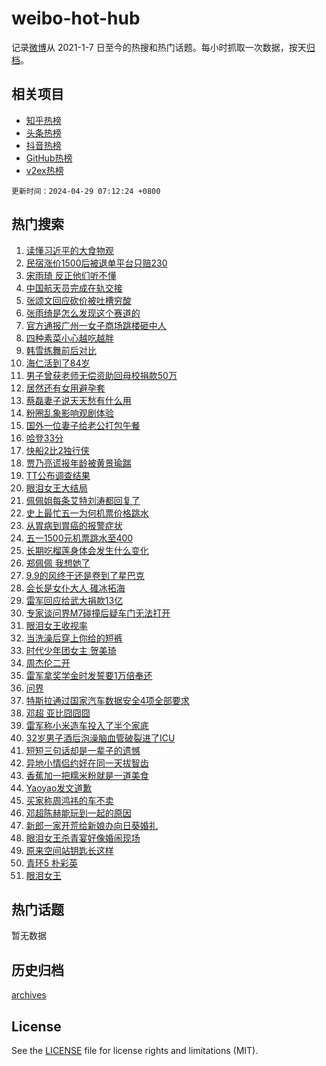# weibo-hot-hub

记录[微博](https://www.weibo.com)从 2021-1-7 日至今的热搜和热门话题。每小时抓取一次数据，按天[归档](archives)。

## 相关项目

- [知乎热榜](https://github.com/lonnyzhang423/zhihu-hot-hub)
- [头条热榜](https://github.com/lonnyzhang423/toutiao-hot-hub)
- [抖音热榜](https://github.com/lonnyzhang423/douyin-hot-hub)
- [GitHub热榜](https://github.com/lonnyzhang423/github-hot-hub)
- [v2ex热榜](https://github.com/lonnyzhang423/v2ex-hot-hub)


`更新时间：2024-04-29 07:12:24 +0800`

## 热门搜索

1. [读懂习近平的大食物观](https://m.weibo.cn/search?containerid=100103type%3D1%26t%3D10%26q%3D%23%E8%AF%BB%E6%87%82%E4%B9%A0%E8%BF%91%E5%B9%B3%E7%9A%84%E5%A4%A7%E9%A3%9F%E7%89%A9%E8%A7%82%23&stream_entry_id=51&isnewpage=1&extparam=seat%3D1%26stream_entry_id%3D51%26c_type%3D51%26dgr%3D0%26pos%3D0%26cate%3D10103%26q%3D%2523%25E8%25AF%25BB%25E6%2587%2582%25E4%25B9%25A0%25E8%25BF%2591%25E5%25B9%25B3%25E7%259A%2584%25E5%25A4%25A7%25E9%25A3%259F%25E7%2589%25A9%25E8%25A7%2582%2523%26filter_type%3Drealtimehot%26display_time%3D1714345943%26pre_seqid%3D171434594369802673262)
1. [民宿涨价1500后被退单平台只赔230](https://m.weibo.cn/search?containerid=100103type%3D1%26t%3D10%26q%3D%23%E6%B0%91%E5%AE%BF%E6%B6%A8%E4%BB%B71500%E5%90%8E%E8%A2%AB%E9%80%80%E5%8D%95%E5%B9%B3%E5%8F%B0%E5%8F%AA%E8%B5%94230%23&stream_entry_id=31&isnewpage=1&extparam=seat%3D1%26stream_entry_id%3D31%26lcate%3D5001%26realpos%3D1%26filter_type%3Drealtimehot%26dgr%3D0%26c_type%3D31%26flag%3D2%26pos%3D0%26cate%3D5001%26q%3D%2523%25E6%25B0%2591%25E5%25AE%25BF%25E6%25B6%25A8%25E4%25BB%25B71500%25E5%2590%258E%25E8%25A2%25AB%25E9%2580%2580%25E5%258D%2595%25E5%25B9%25B3%25E5%258F%25B0%25E5%258F%25AA%25E8%25B5%2594230%2523%26band_rank%3D1%26display_time%3D1714345943%26pre_seqid%3D171434594369802673262)
1. [宋雨琦 反正他们听不懂](https://m.weibo.cn/search?containerid=100103type%3D1%26t%3D10%26q%3D%E5%AE%8B%E9%9B%A8%E7%90%A6+%E5%8F%8D%E6%AD%A3%E4%BB%96%E4%BB%AC%E5%90%AC%E4%B8%8D%E6%87%82&stream_entry_id=31&isnewpage=1&extparam=seat%3D1%26stream_entry_id%3D31%26lcate%3D5001%26realpos%3D2%26filter_type%3Drealtimehot%26dgr%3D0%26c_type%3D31%26flag%3D2%26pos%3D1%26cate%3D5001%26q%3D%25E5%25AE%258B%25E9%259B%25A8%25E7%2590%25A6%2520%25E5%258F%258D%25E6%25AD%25A3%25E4%25BB%2596%25E4%25BB%25AC%25E5%2590%25AC%25E4%25B8%258D%25E6%2587%2582%26band_rank%3D2%26display_time%3D1714345943%26pre_seqid%3D171434594369802673262)
1. [中国航天员完成在轨交接](https://m.weibo.cn/search?containerid=100103type%3D1%26t%3D10%26q%3D%23%E4%B8%AD%E5%9B%BD%E8%88%AA%E5%A4%A9%E5%91%98%E5%AE%8C%E6%88%90%E5%9C%A8%E8%BD%A8%E4%BA%A4%E6%8E%A5%23&stream_entry_id=31&isnewpage=1&extparam=seat%3D1%26stream_entry_id%3D31%26lcate%3D5001%26realpos%3D3%26filter_type%3Drealtimehot%26dgr%3D0%26c_type%3D31%26flag%3D0%26pos%3D2%26cate%3D5001%26q%3D%2523%25E4%25B8%25AD%25E5%259B%25BD%25E8%2588%25AA%25E5%25A4%25A9%25E5%2591%2598%25E5%25AE%258C%25E6%2588%2590%25E5%259C%25A8%25E8%25BD%25A8%25E4%25BA%25A4%25E6%258E%25A5%2523%26band_rank%3D3%26display_time%3D1714345943%26pre_seqid%3D171434594369802673262)
1. [张颂文回应砍价被吐槽穷酸](https://m.weibo.cn/search?containerid=100103type%3D1%26t%3D10%26q%3D%23%E5%BC%A0%E9%A2%82%E6%96%87%E5%9B%9E%E5%BA%94%E7%A0%8D%E4%BB%B7%E8%A2%AB%E5%90%90%E6%A7%BD%E7%A9%B7%E9%85%B8%23&stream_entry_id=31&isnewpage=1&extparam=seat%3D1%26stream_entry_id%3D31%26lcate%3D5001%26realpos%3D4%26filter_type%3Drealtimehot%26dgr%3D0%26c_type%3D31%26flag%3D2%26pos%3D3%26cate%3D5001%26q%3D%2523%25E5%25BC%25A0%25E9%25A2%2582%25E6%2596%2587%25E5%259B%259E%25E5%25BA%2594%25E7%25A0%258D%25E4%25BB%25B7%25E8%25A2%25AB%25E5%2590%2590%25E6%25A7%25BD%25E7%25A9%25B7%25E9%2585%25B8%2523%26band_rank%3D4%26display_time%3D1714345943%26pre_seqid%3D171434594369802673262)
1. [张雨绮是怎么发现这个赛道的](https://m.weibo.cn/search?containerid=100103type%3D1%26t%3D10%26q%3D%23%E5%BC%A0%E9%9B%A8%E7%BB%AE%E6%98%AF%E6%80%8E%E4%B9%88%E5%8F%91%E7%8E%B0%E8%BF%99%E4%B8%AA%E8%B5%9B%E9%81%93%E7%9A%84%23&stream_entry_id=31&isnewpage=1&extparam=seat%3D1%26stream_entry_id%3D31%26lcate%3D5001%26realpos%3D5%26filter_type%3Drealtimehot%26dgr%3D0%26c_type%3D31%26flag%3D2%26pos%3D4%26cate%3D5001%26q%3D%2523%25E5%25BC%25A0%25E9%259B%25A8%25E7%25BB%25AE%25E6%2598%25AF%25E6%2580%258E%25E4%25B9%2588%25E5%258F%2591%25E7%258E%25B0%25E8%25BF%2599%25E4%25B8%25AA%25E8%25B5%259B%25E9%2581%2593%25E7%259A%2584%2523%26band_rank%3D5%26display_time%3D1714345943%26pre_seqid%3D171434594369802673262)
1. [官方通报广州一女子商场跳楼砸中人](https://m.weibo.cn/search?containerid=100103type%3D1%26t%3D10%26q%3D%23%E5%AE%98%E6%96%B9%E9%80%9A%E6%8A%A5%E5%B9%BF%E5%B7%9E%E4%B8%80%E5%A5%B3%E5%AD%90%E5%95%86%E5%9C%BA%E8%B7%B3%E6%A5%BC%E7%A0%B8%E4%B8%AD%E4%BA%BA%23&stream_entry_id=31&isnewpage=1&extparam=seat%3D1%26stream_entry_id%3D31%26lcate%3D5001%26realpos%3D6%26filter_type%3Drealtimehot%26dgr%3D0%26c_type%3D31%26flag%3D2%26pos%3D5%26cate%3D5001%26q%3D%2523%25E5%25AE%2598%25E6%2596%25B9%25E9%2580%259A%25E6%258A%25A5%25E5%25B9%25BF%25E5%25B7%259E%25E4%25B8%2580%25E5%25A5%25B3%25E5%25AD%2590%25E5%2595%2586%25E5%259C%25BA%25E8%25B7%25B3%25E6%25A5%25BC%25E7%25A0%25B8%25E4%25B8%25AD%25E4%25BA%25BA%2523%26band_rank%3D6%26display_time%3D1714345943%26pre_seqid%3D171434594369802673262)
1. [四种素菜小心越吃越胖](https://m.weibo.cn/search?containerid=100103type%3D1%26t%3D10%26q%3D%E5%9B%9B%E7%A7%8D%E7%B4%A0%E8%8F%9C%E5%B0%8F%E5%BF%83%E8%B6%8A%E5%90%83%E8%B6%8A%E8%83%96&stream_entry_id=31&isnewpage=1&extparam=seat%3D1%26stream_entry_id%3D31%26lcate%3D5001%26realpos%3D7%26filter_type%3Drealtimehot%26dgr%3D0%26c_type%3D31%26flag%3D2%26pos%3D6%26cate%3D5001%26q%3D%25E5%259B%259B%25E7%25A7%258D%25E7%25B4%25A0%25E8%258F%259C%25E5%25B0%258F%25E5%25BF%2583%25E8%25B6%258A%25E5%2590%2583%25E8%25B6%258A%25E8%2583%2596%26band_rank%3D7%26display_time%3D1714345943%26pre_seqid%3D171434594369802673262)
1. [韩雪练舞前后对比](https://m.weibo.cn/search?containerid=100103type%3D1%26t%3D10%26q%3D%23%E9%9F%A9%E9%9B%AA%E7%BB%83%E8%88%9E%E5%89%8D%E5%90%8E%E5%AF%B9%E6%AF%94%23&stream_entry_id=31&isnewpage=1&extparam=seat%3D1%26stream_entry_id%3D31%26lcate%3D5001%26realpos%3D8%26filter_type%3Drealtimehot%26dgr%3D0%26c_type%3D31%26flag%3D1%26pos%3D7%26cate%3D5001%26q%3D%2523%25E9%259F%25A9%25E9%259B%25AA%25E7%25BB%2583%25E8%2588%259E%25E5%2589%258D%25E5%2590%258E%25E5%25AF%25B9%25E6%25AF%2594%2523%26band_rank%3D8%26display_time%3D1714345943%26pre_seqid%3D171434594369802673262)
1. [海仁活到了84岁](https://m.weibo.cn/search?containerid=100103type%3D1%26t%3D10%26q%3D%23%E6%B5%B7%E4%BB%81%E6%B4%BB%E5%88%B0%E4%BA%8684%E5%B2%81%23&stream_entry_id=31&isnewpage=1&extparam=seat%3D1%26stream_entry_id%3D31%26lcate%3D5001%26realpos%3D9%26filter_type%3Drealtimehot%26dgr%3D0%26c_type%3D31%26flag%3D2%26pos%3D8%26cate%3D5001%26q%3D%2523%25E6%25B5%25B7%25E4%25BB%2581%25E6%25B4%25BB%25E5%2588%25B0%25E4%25BA%258684%25E5%25B2%2581%2523%26band_rank%3D9%26display_time%3D1714345943%26pre_seqid%3D171434594369802673262)
1. [男子曾获老师无偿资助回母校捐款50万](https://m.weibo.cn/search?containerid=100103type%3D1%26t%3D10%26q%3D%23%E7%94%B7%E5%AD%90%E6%9B%BE%E8%8E%B7%E8%80%81%E5%B8%88%E6%97%A0%E5%81%BF%E8%B5%84%E5%8A%A9%E5%9B%9E%E6%AF%8D%E6%A0%A1%E6%8D%90%E6%AC%BE50%E4%B8%87%23&stream_entry_id=31&isnewpage=1&extparam=seat%3D1%26stream_entry_id%3D31%26lcate%3D5001%26realpos%3D10%26filter_type%3Drealtimehot%26dgr%3D0%26c_type%3D31%26flag%3D32768%26pos%3D9%26cate%3D5001%26q%3D%2523%25E7%2594%25B7%25E5%25AD%2590%25E6%259B%25BE%25E8%258E%25B7%25E8%2580%2581%25E5%25B8%2588%25E6%2597%25A0%25E5%2581%25BF%25E8%25B5%2584%25E5%258A%25A9%25E5%259B%259E%25E6%25AF%258D%25E6%25A0%25A1%25E6%258D%2590%25E6%25AC%25BE50%25E4%25B8%2587%2523%26band_rank%3D10%26display_time%3D1714345943%26pre_seqid%3D171434594369802673262)
1. [居然还有女用避孕套](https://m.weibo.cn/search?containerid=100103type%3D1%26t%3D10%26q%3D%E5%B1%85%E7%84%B6%E8%BF%98%E6%9C%89%E5%A5%B3%E7%94%A8%E9%81%BF%E5%AD%95%E5%A5%97&stream_entry_id=31&isnewpage=1&extparam=seat%3D1%26stream_entry_id%3D31%26lcate%3D5001%26realpos%3D11%26filter_type%3Drealtimehot%26dgr%3D0%26c_type%3D31%26flag%3D2%26pos%3D10%26cate%3D5001%26q%3D%25E5%25B1%2585%25E7%2584%25B6%25E8%25BF%2598%25E6%259C%2589%25E5%25A5%25B3%25E7%2594%25A8%25E9%2581%25BF%25E5%25AD%2595%25E5%25A5%2597%26band_rank%3D11%26display_time%3D1714345943%26pre_seqid%3D171434594369802673262)
1. [蔡磊妻子说天天愁有什么用](https://m.weibo.cn/search?containerid=100103type%3D1%26t%3D10%26q%3D%23%E8%94%A1%E7%A3%8A%E5%A6%BB%E5%AD%90%E8%AF%B4%E5%A4%A9%E5%A4%A9%E6%84%81%E6%9C%89%E4%BB%80%E4%B9%88%E7%94%A8%23&stream_entry_id=31&isnewpage=1&extparam=seat%3D1%26stream_entry_id%3D31%26lcate%3D5001%26realpos%3D12%26filter_type%3Drealtimehot%26dgr%3D0%26c_type%3D31%26flag%3D1%26pos%3D11%26cate%3D5001%26q%3D%2523%25E8%2594%25A1%25E7%25A3%258A%25E5%25A6%25BB%25E5%25AD%2590%25E8%25AF%25B4%25E5%25A4%25A9%25E5%25A4%25A9%25E6%2584%2581%25E6%259C%2589%25E4%25BB%2580%25E4%25B9%2588%25E7%2594%25A8%2523%26band_rank%3D12%26display_time%3D1714345943%26pre_seqid%3D171434594369802673262)
1. [粉圈乱象影响观剧体验](https://m.weibo.cn/search?containerid=100103type%3D1%26t%3D10%26q%3D%23%E7%B2%89%E5%9C%88%E4%B9%B1%E8%B1%A1%E5%BD%B1%E5%93%8D%E8%A7%82%E5%89%A7%E4%BD%93%E9%AA%8C%23&stream_entry_id=31&isnewpage=1&extparam=seat%3D1%26stream_entry_id%3D31%26lcate%3D5001%26realpos%3D13%26filter_type%3Drealtimehot%26dgr%3D0%26c_type%3D31%26flag%3D0%26pos%3D12%26cate%3D5001%26q%3D%2523%25E7%25B2%2589%25E5%259C%2588%25E4%25B9%25B1%25E8%25B1%25A1%25E5%25BD%25B1%25E5%2593%258D%25E8%25A7%2582%25E5%2589%25A7%25E4%25BD%2593%25E9%25AA%258C%2523%26band_rank%3D13%26display_time%3D1714345943%26pre_seqid%3D171434594369802673262)
1. [国外一位妻子给老公打包午餐](https://m.weibo.cn/search?containerid=100103type%3D1%26t%3D10%26q%3D%E5%9B%BD%E5%A4%96%E4%B8%80%E4%BD%8D%E5%A6%BB%E5%AD%90%E7%BB%99%E8%80%81%E5%85%AC%E6%89%93%E5%8C%85%E5%8D%88%E9%A4%90&stream_entry_id=31&isnewpage=1&extparam=seat%3D1%26stream_entry_id%3D31%26lcate%3D5001%26realpos%3D14%26filter_type%3Drealtimehot%26dgr%3D0%26c_type%3D31%26flag%3D2%26pos%3D13%26cate%3D5001%26q%3D%25E5%259B%25BD%25E5%25A4%2596%25E4%25B8%2580%25E4%25BD%258D%25E5%25A6%25BB%25E5%25AD%2590%25E7%25BB%2599%25E8%2580%2581%25E5%2585%25AC%25E6%2589%2593%25E5%258C%2585%25E5%258D%2588%25E9%25A4%2590%26band_rank%3D14%26display_time%3D1714345943%26pre_seqid%3D171434594369802673262)
1. [哈登33分](https://m.weibo.cn/search?containerid=100103type%3D1%26t%3D10%26q%3D%E5%93%88%E7%99%BB33%E5%88%86&stream_entry_id=31&isnewpage=1&extparam=seat%3D1%26stream_entry_id%3D31%26lcate%3D5001%26realpos%3D15%26filter_type%3Drealtimehot%26dgr%3D0%26c_type%3D31%26flag%3D1%26pos%3D14%26cate%3D5001%26q%3D%25E5%2593%2588%25E7%2599%25BB33%25E5%2588%2586%26band_rank%3D15%26display_time%3D1714345943%26pre_seqid%3D171434594369802673262)
1. [快船2比2独行侠](https://m.weibo.cn/search?containerid=100103type%3D1%26t%3D10%26q%3D%23%E5%BF%AB%E8%88%B92%E6%AF%942%E7%8B%AC%E8%A1%8C%E4%BE%A0%23&stream_entry_id=31&isnewpage=1&extparam=seat%3D1%26stream_entry_id%3D31%26lcate%3D5001%26realpos%3D16%26filter_type%3Drealtimehot%26dgr%3D0%26c_type%3D31%26flag%3D1%26pos%3D15%26cate%3D5001%26q%3D%2523%25E5%25BF%25AB%25E8%2588%25B92%25E6%25AF%25942%25E7%258B%25AC%25E8%25A1%258C%25E4%25BE%25A0%2523%26band_rank%3D16%26display_time%3D1714345943%26pre_seqid%3D171434594369802673262)
1. [贾乃亮谎报年龄被黄景瑜踹](https://m.weibo.cn/search?containerid=100103type%3D1%26t%3D10%26q%3D%23%E8%B4%BE%E4%B9%83%E4%BA%AE%E8%B0%8E%E6%8A%A5%E5%B9%B4%E9%BE%84%E8%A2%AB%E9%BB%84%E6%99%AF%E7%91%9C%E8%B8%B9%23&stream_entry_id=31&isnewpage=1&extparam=seat%3D1%26stream_entry_id%3D31%26lcate%3D5001%26realpos%3D17%26filter_type%3Drealtimehot%26dgr%3D0%26c_type%3D31%26flag%3D2%26pos%3D16%26cate%3D5001%26q%3D%2523%25E8%25B4%25BE%25E4%25B9%2583%25E4%25BA%25AE%25E8%25B0%258E%25E6%258A%25A5%25E5%25B9%25B4%25E9%25BE%2584%25E8%25A2%25AB%25E9%25BB%2584%25E6%2599%25AF%25E7%2591%259C%25E8%25B8%25B9%2523%26band_rank%3D17%26display_time%3D1714345943%26pre_seqid%3D171434594369802673262)
1. [TT公布调查结果](https://m.weibo.cn/search?containerid=100103type%3D1%26t%3D10%26q%3D%23TT%E5%85%AC%E5%B8%83%E8%B0%83%E6%9F%A5%E7%BB%93%E6%9E%9C%23&stream_entry_id=31&isnewpage=1&extparam=seat%3D1%26stream_entry_id%3D31%26lcate%3D5001%26realpos%3D18%26filter_type%3Drealtimehot%26dgr%3D0%26c_type%3D31%26flag%3D0%26pos%3D17%26cate%3D5001%26q%3D%2523TT%25E5%2585%25AC%25E5%25B8%2583%25E8%25B0%2583%25E6%259F%25A5%25E7%25BB%2593%25E6%259E%259C%2523%26band_rank%3D18%26display_time%3D1714345943%26pre_seqid%3D171434594369802673262)
1. [眼泪女王大结局](https://m.weibo.cn/search?containerid=100103type%3D1%26t%3D10%26q%3D%E7%9C%BC%E6%B3%AA%E5%A5%B3%E7%8E%8B%E5%A4%A7%E7%BB%93%E5%B1%80&stream_entry_id=31&isnewpage=1&extparam=seat%3D1%26stream_entry_id%3D31%26lcate%3D5001%26realpos%3D19%26filter_type%3Drealtimehot%26dgr%3D0%26c_type%3D31%26flag%3D0%26pos%3D18%26cate%3D5001%26q%3D%25E7%259C%25BC%25E6%25B3%25AA%25E5%25A5%25B3%25E7%258E%258B%25E5%25A4%25A7%25E7%25BB%2593%25E5%25B1%2580%26band_rank%3D19%26display_time%3D1714345943%26pre_seqid%3D171434594369802673262)
1. [佩佩姐每条艾特刘涛都回复了](https://m.weibo.cn/search?containerid=100103type%3D1%26t%3D10%26q%3D%E4%BD%A9%E4%BD%A9%E5%A7%90%E6%AF%8F%E6%9D%A1%E8%89%BE%E7%89%B9%E5%88%98%E6%B6%9B%E9%83%BD%E5%9B%9E%E5%A4%8D%E4%BA%86&stream_entry_id=31&isnewpage=1&extparam=seat%3D1%26stream_entry_id%3D31%26lcate%3D5001%26realpos%3D20%26filter_type%3Drealtimehot%26dgr%3D0%26c_type%3D31%26flag%3D0%26pos%3D19%26cate%3D5001%26q%3D%25E4%25BD%25A9%25E4%25BD%25A9%25E5%25A7%2590%25E6%25AF%258F%25E6%259D%25A1%25E8%2589%25BE%25E7%2589%25B9%25E5%2588%2598%25E6%25B6%259B%25E9%2583%25BD%25E5%259B%259E%25E5%25A4%258D%25E4%25BA%2586%26band_rank%3D20%26display_time%3D1714345943%26pre_seqid%3D171434594369802673262)
1. [史上最忙五一为何机票价格跳水](https://m.weibo.cn/search?containerid=100103type%3D1%26t%3D10%26q%3D%23%E5%8F%B2%E4%B8%8A%E6%9C%80%E5%BF%99%E4%BA%94%E4%B8%80%E4%B8%BA%E4%BD%95%E6%9C%BA%E7%A5%A8%E4%BB%B7%E6%A0%BC%E8%B7%B3%E6%B0%B4%23&stream_entry_id=31&isnewpage=1&extparam=seat%3D1%26stream_entry_id%3D31%26lcate%3D5001%26realpos%3D21%26filter_type%3Drealtimehot%26dgr%3D0%26c_type%3D31%26flag%3D1%26pos%3D20%26cate%3D5001%26q%3D%2523%25E5%258F%25B2%25E4%25B8%258A%25E6%259C%2580%25E5%25BF%2599%25E4%25BA%2594%25E4%25B8%2580%25E4%25B8%25BA%25E4%25BD%2595%25E6%259C%25BA%25E7%25A5%25A8%25E4%25BB%25B7%25E6%25A0%25BC%25E8%25B7%25B3%25E6%25B0%25B4%2523%26band_rank%3D21%26display_time%3D1714345943%26pre_seqid%3D171434594369802673262)
1. [从胃病到胃癌的报警症状](https://m.weibo.cn/search?containerid=100103type%3D1%26t%3D10%26q%3D%23%E4%BB%8E%E8%83%83%E7%97%85%E5%88%B0%E8%83%83%E7%99%8C%E7%9A%84%E6%8A%A5%E8%AD%A6%E7%97%87%E7%8A%B6%23&stream_entry_id=31&isnewpage=1&extparam=seat%3D1%26stream_entry_id%3D31%26lcate%3D5001%26realpos%3D22%26filter_type%3Drealtimehot%26dgr%3D0%26c_type%3D31%26flag%3D0%26pos%3D21%26cate%3D5001%26q%3D%2523%25E4%25BB%258E%25E8%2583%2583%25E7%2597%2585%25E5%2588%25B0%25E8%2583%2583%25E7%2599%258C%25E7%259A%2584%25E6%258A%25A5%25E8%25AD%25A6%25E7%2597%2587%25E7%258A%25B6%2523%26band_rank%3D22%26display_time%3D1714345943%26pre_seqid%3D171434594369802673262)
1. [五一1500元机票跳水至400](https://m.weibo.cn/search?containerid=100103type%3D1%26t%3D10%26q%3D%23%E4%BA%94%E4%B8%801500%E5%85%83%E6%9C%BA%E7%A5%A8%E8%B7%B3%E6%B0%B4%E8%87%B3400%23&stream_entry_id=31&isnewpage=1&extparam=seat%3D1%26stream_entry_id%3D31%26lcate%3D5001%26realpos%3D23%26filter_type%3Drealtimehot%26dgr%3D0%26c_type%3D31%26flag%3D0%26pos%3D22%26cate%3D5001%26q%3D%2523%25E4%25BA%2594%25E4%25B8%25801500%25E5%2585%2583%25E6%259C%25BA%25E7%25A5%25A8%25E8%25B7%25B3%25E6%25B0%25B4%25E8%2587%25B3400%2523%26band_rank%3D23%26display_time%3D1714345943%26pre_seqid%3D171434594369802673262)
1. [长期吃榴莲身体会发生什么变化](https://m.weibo.cn/search?containerid=100103type%3D1%26t%3D10%26q%3D%23%E9%95%BF%E6%9C%9F%E5%90%83%E6%A6%B4%E8%8E%B2%E8%BA%AB%E4%BD%93%E4%BC%9A%E5%8F%91%E7%94%9F%E4%BB%80%E4%B9%88%E5%8F%98%E5%8C%96%23&stream_entry_id=31&isnewpage=1&extparam=seat%3D1%26stream_entry_id%3D31%26lcate%3D5001%26realpos%3D24%26filter_type%3Drealtimehot%26dgr%3D0%26c_type%3D31%26flag%3D0%26pos%3D23%26cate%3D5001%26q%3D%2523%25E9%2595%25BF%25E6%259C%259F%25E5%2590%2583%25E6%25A6%25B4%25E8%258E%25B2%25E8%25BA%25AB%25E4%25BD%2593%25E4%25BC%259A%25E5%258F%2591%25E7%2594%259F%25E4%25BB%2580%25E4%25B9%2588%25E5%258F%2598%25E5%258C%2596%2523%26band_rank%3D24%26display_time%3D1714345943%26pre_seqid%3D171434594369802673262)
1. [郑佩佩 我想她了](https://m.weibo.cn/search?containerid=100103type%3D1%26t%3D10%26q%3D%E9%83%91%E4%BD%A9%E4%BD%A9+%E6%88%91%E6%83%B3%E5%A5%B9%E4%BA%86&stream_entry_id=31&isnewpage=1&extparam=seat%3D1%26stream_entry_id%3D31%26lcate%3D5001%26realpos%3D25%26filter_type%3Drealtimehot%26dgr%3D0%26c_type%3D31%26flag%3D2%26pos%3D24%26cate%3D5001%26q%3D%25E9%2583%2591%25E4%25BD%25A9%25E4%25BD%25A9%2520%25E6%2588%2591%25E6%2583%25B3%25E5%25A5%25B9%25E4%25BA%2586%26band_rank%3D25%26display_time%3D1714345943%26pre_seqid%3D171434594369802673262)
1. [9.9的风终于还是卷到了星巴克](https://m.weibo.cn/search?containerid=100103type%3D1%26t%3D10%26q%3D%239.9%E7%9A%84%E9%A3%8E%E7%BB%88%E4%BA%8E%E8%BF%98%E6%98%AF%E5%8D%B7%E5%88%B0%E4%BA%86%E6%98%9F%E5%B7%B4%E5%85%8B%23&stream_entry_id=31&isnewpage=1&extparam=seat%3D1%26stream_entry_id%3D31%26lcate%3D5001%26realpos%3D26%26filter_type%3Drealtimehot%26dgr%3D0%26c_type%3D31%26flag%3D0%26pos%3D25%26cate%3D5001%26q%3D%25239.9%25E7%259A%2584%25E9%25A3%258E%25E7%25BB%2588%25E4%25BA%258E%25E8%25BF%2598%25E6%2598%25AF%25E5%258D%25B7%25E5%2588%25B0%25E4%25BA%2586%25E6%2598%259F%25E5%25B7%25B4%25E5%2585%258B%2523%26band_rank%3D26%26display_time%3D1714345943%26pre_seqid%3D171434594369802673262)
1. [会长是女仆大人 碓冰拓海](https://m.weibo.cn/search?containerid=100103type%3D1%26t%3D10%26q%3D%E4%BC%9A%E9%95%BF%E6%98%AF%E5%A5%B3%E4%BB%86%E5%A4%A7%E4%BA%BA+%E7%A2%93%E5%86%B0%E6%8B%93%E6%B5%B7&stream_entry_id=31&isnewpage=1&extparam=seat%3D1%26stream_entry_id%3D31%26lcate%3D5001%26realpos%3D27%26filter_type%3Drealtimehot%26dgr%3D0%26c_type%3D31%26flag%3D0%26pos%3D26%26cate%3D5001%26q%3D%25E4%25BC%259A%25E9%2595%25BF%25E6%2598%25AF%25E5%25A5%25B3%25E4%25BB%2586%25E5%25A4%25A7%25E4%25BA%25BA%2520%25E7%25A2%2593%25E5%2586%25B0%25E6%258B%2593%25E6%25B5%25B7%26band_rank%3D27%26display_time%3D1714345943%26pre_seqid%3D171434594369802673262)
1. [雷军回应给武大捐款13亿](https://m.weibo.cn/search?containerid=100103type%3D1%26t%3D10%26q%3D%23%E9%9B%B7%E5%86%9B%E5%9B%9E%E5%BA%94%E7%BB%99%E6%AD%A6%E5%A4%A7%E6%8D%90%E6%AC%BE13%E4%BA%BF%23&stream_entry_id=31&isnewpage=1&extparam=seat%3D1%26stream_entry_id%3D31%26lcate%3D5001%26realpos%3D28%26filter_type%3Drealtimehot%26dgr%3D0%26c_type%3D31%26flag%3D0%26pos%3D27%26cate%3D5001%26q%3D%2523%25E9%259B%25B7%25E5%2586%259B%25E5%259B%259E%25E5%25BA%2594%25E7%25BB%2599%25E6%25AD%25A6%25E5%25A4%25A7%25E6%258D%2590%25E6%25AC%25BE13%25E4%25BA%25BF%2523%26band_rank%3D28%26display_time%3D1714345943%26pre_seqid%3D171434594369802673262)
1. [专家谈问界M7碰撞后疑车门无法打开](https://m.weibo.cn/search?containerid=100103type%3D1%26t%3D10%26q%3D%23%E4%B8%93%E5%AE%B6%E8%B0%88%E9%97%AE%E7%95%8CM7%E7%A2%B0%E6%92%9E%E5%90%8E%E7%96%91%E8%BD%A6%E9%97%A8%E6%97%A0%E6%B3%95%E6%89%93%E5%BC%80%23&stream_entry_id=31&isnewpage=1&extparam=seat%3D1%26stream_entry_id%3D31%26lcate%3D5001%26realpos%3D29%26filter_type%3Drealtimehot%26dgr%3D0%26c_type%3D31%26flag%3D0%26pos%3D28%26cate%3D5001%26q%3D%2523%25E4%25B8%2593%25E5%25AE%25B6%25E8%25B0%2588%25E9%2597%25AE%25E7%2595%258CM7%25E7%25A2%25B0%25E6%2592%259E%25E5%2590%258E%25E7%2596%2591%25E8%25BD%25A6%25E9%2597%25A8%25E6%2597%25A0%25E6%25B3%2595%25E6%2589%2593%25E5%25BC%2580%2523%26band_rank%3D29%26display_time%3D1714345943%26pre_seqid%3D171434594369802673262)
1. [眼泪女王收视率](https://m.weibo.cn/search?containerid=100103type%3D1%26t%3D10%26q%3D%E7%9C%BC%E6%B3%AA%E5%A5%B3%E7%8E%8B%E6%94%B6%E8%A7%86%E7%8E%87&stream_entry_id=31&isnewpage=1&extparam=seat%3D1%26stream_entry_id%3D31%26lcate%3D5001%26realpos%3D30%26filter_type%3Drealtimehot%26dgr%3D0%26c_type%3D31%26flag%3D0%26pos%3D29%26cate%3D5001%26q%3D%25E7%259C%25BC%25E6%25B3%25AA%25E5%25A5%25B3%25E7%258E%258B%25E6%2594%25B6%25E8%25A7%2586%25E7%258E%2587%26band_rank%3D30%26display_time%3D1714345943%26pre_seqid%3D171434594369802673262)
1. [当洗澡后穿上你给的短裤](https://m.weibo.cn/search?containerid=100103type%3D1%26t%3D10%26q%3D%E5%BD%93%E6%B4%97%E6%BE%A1%E5%90%8E%E7%A9%BF%E4%B8%8A%E4%BD%A0%E7%BB%99%E7%9A%84%E7%9F%AD%E8%A3%A4&stream_entry_id=31&isnewpage=1&extparam=seat%3D1%26stream_entry_id%3D31%26lcate%3D5001%26realpos%3D31%26filter_type%3Drealtimehot%26dgr%3D0%26c_type%3D31%26flag%3D0%26pos%3D30%26cate%3D5001%26q%3D%25E5%25BD%2593%25E6%25B4%2597%25E6%25BE%25A1%25E5%2590%258E%25E7%25A9%25BF%25E4%25B8%258A%25E4%25BD%25A0%25E7%25BB%2599%25E7%259A%2584%25E7%259F%25AD%25E8%25A3%25A4%26band_rank%3D31%26display_time%3D1714345943%26pre_seqid%3D171434594369802673262)
1. [时代少年团女主 贺美琦](https://m.weibo.cn/search?containerid=100103type%3D1%26t%3D10%26q%3D%E6%97%B6%E4%BB%A3%E5%B0%91%E5%B9%B4%E5%9B%A2%E5%A5%B3%E4%B8%BB+%E8%B4%BA%E7%BE%8E%E7%90%A6&stream_entry_id=31&isnewpage=1&extparam=seat%3D1%26stream_entry_id%3D31%26lcate%3D5001%26realpos%3D32%26filter_type%3Drealtimehot%26dgr%3D0%26c_type%3D31%26flag%3D0%26pos%3D31%26cate%3D5001%26q%3D%25E6%2597%25B6%25E4%25BB%25A3%25E5%25B0%2591%25E5%25B9%25B4%25E5%259B%25A2%25E5%25A5%25B3%25E4%25B8%25BB%2520%25E8%25B4%25BA%25E7%25BE%258E%25E7%2590%25A6%26band_rank%3D32%26display_time%3D1714345943%26pre_seqid%3D171434594369802673262)
1. [周杰伦二开](https://m.weibo.cn/search?containerid=100103type%3D1%26t%3D10%26q%3D%E5%91%A8%E6%9D%B0%E4%BC%A6%E4%BA%8C%E5%BC%80&stream_entry_id=31&isnewpage=1&extparam=seat%3D1%26stream_entry_id%3D31%26lcate%3D5001%26realpos%3D33%26filter_type%3Drealtimehot%26dgr%3D0%26c_type%3D31%26flag%3D0%26pos%3D32%26cate%3D5001%26q%3D%25E5%2591%25A8%25E6%259D%25B0%25E4%25BC%25A6%25E4%25BA%258C%25E5%25BC%2580%26band_rank%3D33%26display_time%3D1714345943%26pre_seqid%3D171434594369802673262)
1. [雷军拿奖学金时发誓要1万倍奉还](https://m.weibo.cn/search?containerid=100103type%3D1%26t%3D10%26q%3D%23%E9%9B%B7%E5%86%9B%E6%8B%BF%E5%A5%96%E5%AD%A6%E9%87%91%E6%97%B6%E5%8F%91%E8%AA%93%E8%A6%811%E4%B8%87%E5%80%8D%E5%A5%89%E8%BF%98%23&stream_entry_id=31&isnewpage=1&extparam=seat%3D1%26stream_entry_id%3D31%26lcate%3D5001%26realpos%3D34%26filter_type%3Drealtimehot%26dgr%3D0%26c_type%3D31%26flag%3D0%26pos%3D33%26cate%3D5001%26q%3D%2523%25E9%259B%25B7%25E5%2586%259B%25E6%258B%25BF%25E5%25A5%2596%25E5%25AD%25A6%25E9%2587%2591%25E6%2597%25B6%25E5%258F%2591%25E8%25AA%2593%25E8%25A6%25811%25E4%25B8%2587%25E5%2580%258D%25E5%25A5%2589%25E8%25BF%2598%2523%26band_rank%3D34%26display_time%3D1714345943%26pre_seqid%3D171434594369802673262)
1. [问界](https://m.weibo.cn/search?containerid=100103type%3D1%26t%3D10%26q%3D%E9%97%AE%E7%95%8C&stream_entry_id=31&isnewpage=1&extparam=seat%3D1%26stream_entry_id%3D31%26lcate%3D5001%26realpos%3D35%26filter_type%3Drealtimehot%26dgr%3D0%26c_type%3D31%26flag%3D0%26pos%3D34%26cate%3D5001%26q%3D%25E9%2597%25AE%25E7%2595%258C%26band_rank%3D35%26display_time%3D1714345943%26pre_seqid%3D171434594369802673262)
1. [特斯拉通过国家汽车数据安全4项全部要求](https://m.weibo.cn/search?containerid=100103type%3D1%26t%3D10%26q%3D%23%E7%89%B9%E6%96%AF%E6%8B%89%E9%80%9A%E8%BF%87%E5%9B%BD%E5%AE%B6%E6%B1%BD%E8%BD%A6%E6%95%B0%E6%8D%AE%E5%AE%89%E5%85%A84%E9%A1%B9%E5%85%A8%E9%83%A8%E8%A6%81%E6%B1%82%23&stream_entry_id=31&isnewpage=1&extparam=seat%3D1%26stream_entry_id%3D31%26lcate%3D5001%26realpos%3D36%26filter_type%3Drealtimehot%26dgr%3D0%26c_type%3D31%26flag%3D0%26pos%3D35%26cate%3D5001%26q%3D%2523%25E7%2589%25B9%25E6%2596%25AF%25E6%258B%2589%25E9%2580%259A%25E8%25BF%2587%25E5%259B%25BD%25E5%25AE%25B6%25E6%25B1%25BD%25E8%25BD%25A6%25E6%2595%25B0%25E6%258D%25AE%25E5%25AE%2589%25E5%2585%25A84%25E9%25A1%25B9%25E5%2585%25A8%25E9%2583%25A8%25E8%25A6%2581%25E6%25B1%2582%2523%26band_rank%3D36%26display_time%3D1714345943%26pre_seqid%3D171434594369802673262)
1. [邓超 亚比囧囧囧](https://m.weibo.cn/search?containerid=100103type%3D1%26t%3D10%26q%3D%E9%82%93%E8%B6%85+%E4%BA%9A%E6%AF%94%E5%9B%A7%E5%9B%A7%E5%9B%A7&stream_entry_id=31&isnewpage=1&extparam=seat%3D1%26stream_entry_id%3D31%26lcate%3D5001%26realpos%3D37%26filter_type%3Drealtimehot%26dgr%3D0%26c_type%3D31%26flag%3D0%26pos%3D36%26cate%3D5001%26q%3D%25E9%2582%2593%25E8%25B6%2585%2520%25E4%25BA%259A%25E6%25AF%2594%25E5%259B%25A7%25E5%259B%25A7%25E5%259B%25A7%26band_rank%3D37%26display_time%3D1714345943%26pre_seqid%3D171434594369802673262)
1. [雷军称小米造车投入了半个家底](https://m.weibo.cn/search?containerid=100103type%3D1%26t%3D10%26q%3D%23%E9%9B%B7%E5%86%9B%E7%A7%B0%E5%B0%8F%E7%B1%B3%E9%80%A0%E8%BD%A6%E6%8A%95%E5%85%A5%E4%BA%86%E5%8D%8A%E4%B8%AA%E5%AE%B6%E5%BA%95%23&stream_entry_id=31&isnewpage=1&extparam=seat%3D1%26stream_entry_id%3D31%26lcate%3D5001%26realpos%3D38%26filter_type%3Drealtimehot%26dgr%3D0%26c_type%3D31%26flag%3D0%26pos%3D37%26cate%3D5001%26q%3D%2523%25E9%259B%25B7%25E5%2586%259B%25E7%25A7%25B0%25E5%25B0%258F%25E7%25B1%25B3%25E9%2580%25A0%25E8%25BD%25A6%25E6%258A%2595%25E5%2585%25A5%25E4%25BA%2586%25E5%258D%258A%25E4%25B8%25AA%25E5%25AE%25B6%25E5%25BA%2595%2523%26band_rank%3D38%26display_time%3D1714345943%26pre_seqid%3D171434594369802673262)
1. [32岁男子酒后泡澡脑血管破裂进了ICU](https://m.weibo.cn/search?containerid=100103type%3D1%26t%3D10%26q%3D%2332%E5%B2%81%E7%94%B7%E5%AD%90%E9%85%92%E5%90%8E%E6%B3%A1%E6%BE%A1%E8%84%91%E8%A1%80%E7%AE%A1%E7%A0%B4%E8%A3%82%E8%BF%9B%E4%BA%86ICU%23&stream_entry_id=31&isnewpage=1&extparam=seat%3D1%26stream_entry_id%3D31%26lcate%3D5001%26realpos%3D39%26filter_type%3Drealtimehot%26dgr%3D0%26c_type%3D31%26flag%3D0%26pos%3D38%26cate%3D5001%26q%3D%252332%25E5%25B2%2581%25E7%2594%25B7%25E5%25AD%2590%25E9%2585%2592%25E5%2590%258E%25E6%25B3%25A1%25E6%25BE%25A1%25E8%2584%2591%25E8%25A1%2580%25E7%25AE%25A1%25E7%25A0%25B4%25E8%25A3%2582%25E8%25BF%259B%25E4%25BA%2586ICU%2523%26band_rank%3D39%26display_time%3D1714345943%26pre_seqid%3D171434594369802673262)
1. [短短三句话却是一辈子的遗憾](https://m.weibo.cn/search?containerid=100103type%3D1%26t%3D10%26q%3D%E7%9F%AD%E7%9F%AD%E4%B8%89%E5%8F%A5%E8%AF%9D%E5%8D%B4%E6%98%AF%E4%B8%80%E8%BE%88%E5%AD%90%E7%9A%84%E9%81%97%E6%86%BE&stream_entry_id=31&isnewpage=1&extparam=seat%3D1%26stream_entry_id%3D31%26lcate%3D5001%26realpos%3D40%26filter_type%3Drealtimehot%26dgr%3D0%26c_type%3D31%26flag%3D0%26pos%3D39%26cate%3D5001%26q%3D%25E7%259F%25AD%25E7%259F%25AD%25E4%25B8%2589%25E5%258F%25A5%25E8%25AF%259D%25E5%258D%25B4%25E6%2598%25AF%25E4%25B8%2580%25E8%25BE%2588%25E5%25AD%2590%25E7%259A%2584%25E9%2581%2597%25E6%2586%25BE%26band_rank%3D40%26display_time%3D1714345943%26pre_seqid%3D171434594369802673262)
1. [异地小情侣约好在同一天拔智齿](https://m.weibo.cn/search?containerid=100103type%3D1%26t%3D10%26q%3D%E5%BC%82%E5%9C%B0%E5%B0%8F%E6%83%85%E4%BE%A3%E7%BA%A6%E5%A5%BD%E5%9C%A8%E5%90%8C%E4%B8%80%E5%A4%A9%E6%8B%94%E6%99%BA%E9%BD%BF&stream_entry_id=31&isnewpage=1&extparam=seat%3D1%26stream_entry_id%3D31%26lcate%3D5001%26realpos%3D41%26filter_type%3Drealtimehot%26dgr%3D0%26c_type%3D31%26flag%3D0%26pos%3D40%26cate%3D5001%26q%3D%25E5%25BC%2582%25E5%259C%25B0%25E5%25B0%258F%25E6%2583%2585%25E4%25BE%25A3%25E7%25BA%25A6%25E5%25A5%25BD%25E5%259C%25A8%25E5%2590%258C%25E4%25B8%2580%25E5%25A4%25A9%25E6%258B%2594%25E6%2599%25BA%25E9%25BD%25BF%26band_rank%3D41%26display_time%3D1714345943%26pre_seqid%3D171434594369802673262)
1. [香蕉加一把糯米粉就是一道美食](https://m.weibo.cn/search?containerid=100103type%3D1%26t%3D10%26q%3D%E9%A6%99%E8%95%89%E5%8A%A0%E4%B8%80%E6%8A%8A%E7%B3%AF%E7%B1%B3%E7%B2%89%E5%B0%B1%E6%98%AF%E4%B8%80%E9%81%93%E7%BE%8E%E9%A3%9F&stream_entry_id=31&isnewpage=1&extparam=seat%3D1%26stream_entry_id%3D31%26lcate%3D5001%26realpos%3D42%26filter_type%3Drealtimehot%26dgr%3D0%26c_type%3D31%26flag%3D0%26pos%3D41%26cate%3D5001%26q%3D%25E9%25A6%2599%25E8%2595%2589%25E5%258A%25A0%25E4%25B8%2580%25E6%258A%258A%25E7%25B3%25AF%25E7%25B1%25B3%25E7%25B2%2589%25E5%25B0%25B1%25E6%2598%25AF%25E4%25B8%2580%25E9%2581%2593%25E7%25BE%258E%25E9%25A3%259F%26band_rank%3D42%26display_time%3D1714345943%26pre_seqid%3D171434594369802673262)
1. [Yaoyao发文道歉](https://m.weibo.cn/search?containerid=100103type%3D1%26t%3D10%26q%3D%23Yaoyao%E5%8F%91%E6%96%87%E9%81%93%E6%AD%89%23&stream_entry_id=31&isnewpage=1&extparam=seat%3D1%26stream_entry_id%3D31%26lcate%3D5001%26realpos%3D43%26filter_type%3Drealtimehot%26dgr%3D0%26c_type%3D31%26flag%3D0%26pos%3D42%26cate%3D5001%26q%3D%2523Yaoyao%25E5%258F%2591%25E6%2596%2587%25E9%2581%2593%25E6%25AD%2589%2523%26band_rank%3D43%26display_time%3D1714345943%26pre_seqid%3D171434594369802673262)
1. [买家称周鸿祎的车不卖](https://m.weibo.cn/search?containerid=100103type%3D1%26t%3D10%26q%3D%23%E4%B9%B0%E5%AE%B6%E7%A7%B0%E5%91%A8%E9%B8%BF%E7%A5%8E%E7%9A%84%E8%BD%A6%E4%B8%8D%E5%8D%96%23&stream_entry_id=31&isnewpage=1&extparam=seat%3D1%26stream_entry_id%3D31%26lcate%3D5001%26realpos%3D44%26filter_type%3Drealtimehot%26dgr%3D0%26c_type%3D31%26flag%3D0%26pos%3D43%26cate%3D5001%26q%3D%2523%25E4%25B9%25B0%25E5%25AE%25B6%25E7%25A7%25B0%25E5%2591%25A8%25E9%25B8%25BF%25E7%25A5%258E%25E7%259A%2584%25E8%25BD%25A6%25E4%25B8%258D%25E5%258D%2596%2523%26band_rank%3D44%26display_time%3D1714345943%26pre_seqid%3D171434594369802673262)
1. [邓超陈赫能玩到一起的原因](https://m.weibo.cn/search?containerid=100103type%3D1%26t%3D10%26q%3D%23%E9%82%93%E8%B6%85%E9%99%88%E8%B5%AB%E8%83%BD%E7%8E%A9%E5%88%B0%E4%B8%80%E8%B5%B7%E7%9A%84%E5%8E%9F%E5%9B%A0%23&stream_entry_id=31&isnewpage=1&extparam=seat%3D1%26stream_entry_id%3D31%26lcate%3D5001%26realpos%3D45%26filter_type%3Drealtimehot%26dgr%3D0%26c_type%3D31%26flag%3D0%26pos%3D44%26cate%3D5001%26q%3D%2523%25E9%2582%2593%25E8%25B6%2585%25E9%2599%2588%25E8%25B5%25AB%25E8%2583%25BD%25E7%258E%25A9%25E5%2588%25B0%25E4%25B8%2580%25E8%25B5%25B7%25E7%259A%2584%25E5%258E%259F%25E5%259B%25A0%2523%26band_rank%3D45%26display_time%3D1714345943%26pre_seqid%3D171434594369802673262)
1. [新郎一家开荒给新娘办向日葵婚礼](https://m.weibo.cn/search?containerid=100103type%3D1%26t%3D10%26q%3D%23%E6%96%B0%E9%83%8E%E4%B8%80%E5%AE%B6%E5%BC%80%E8%8D%92%E7%BB%99%E6%96%B0%E5%A8%98%E5%8A%9E%E5%90%91%E6%97%A5%E8%91%B5%E5%A9%9A%E7%A4%BC%23&stream_entry_id=31&isnewpage=1&extparam=seat%3D1%26stream_entry_id%3D31%26lcate%3D5001%26realpos%3D46%26filter_type%3Drealtimehot%26dgr%3D0%26c_type%3D31%26flag%3D0%26pos%3D45%26cate%3D5001%26q%3D%2523%25E6%2596%25B0%25E9%2583%258E%25E4%25B8%2580%25E5%25AE%25B6%25E5%25BC%2580%25E8%258D%2592%25E7%25BB%2599%25E6%2596%25B0%25E5%25A8%2598%25E5%258A%259E%25E5%2590%2591%25E6%2597%25A5%25E8%2591%25B5%25E5%25A9%259A%25E7%25A4%25BC%2523%26band_rank%3D46%26display_time%3D1714345943%26pre_seqid%3D171434594369802673262)
1. [眼泪女王杀青宴好像婚闹现场](https://m.weibo.cn/search?containerid=100103type%3D1%26t%3D10%26q%3D%23%E7%9C%BC%E6%B3%AA%E5%A5%B3%E7%8E%8B%E6%9D%80%E9%9D%92%E5%AE%B4%E5%A5%BD%E5%83%8F%E5%A9%9A%E9%97%B9%E7%8E%B0%E5%9C%BA%23&stream_entry_id=31&isnewpage=1&extparam=seat%3D1%26stream_entry_id%3D31%26lcate%3D5001%26realpos%3D47%26filter_type%3Drealtimehot%26dgr%3D0%26c_type%3D31%26flag%3D0%26pos%3D46%26cate%3D5001%26q%3D%2523%25E7%259C%25BC%25E6%25B3%25AA%25E5%25A5%25B3%25E7%258E%258B%25E6%259D%2580%25E9%259D%2592%25E5%25AE%25B4%25E5%25A5%25BD%25E5%2583%258F%25E5%25A9%259A%25E9%2597%25B9%25E7%258E%25B0%25E5%259C%25BA%2523%26band_rank%3D47%26display_time%3D1714345943%26pre_seqid%3D171434594369802673262)
1. [原来空间站钥匙长这样](https://m.weibo.cn/search?containerid=100103type%3D1%26t%3D10%26q%3D%23%E5%8E%9F%E6%9D%A5%E7%A9%BA%E9%97%B4%E7%AB%99%E9%92%A5%E5%8C%99%E9%95%BF%E8%BF%99%E6%A0%B7%23&stream_entry_id=31&isnewpage=1&extparam=seat%3D1%26stream_entry_id%3D31%26lcate%3D5001%26realpos%3D48%26filter_type%3Drealtimehot%26dgr%3D0%26c_type%3D31%26flag%3D0%26pos%3D47%26cate%3D5001%26q%3D%2523%25E5%258E%259F%25E6%259D%25A5%25E7%25A9%25BA%25E9%2597%25B4%25E7%25AB%2599%25E9%2592%25A5%25E5%258C%2599%25E9%2595%25BF%25E8%25BF%2599%25E6%25A0%25B7%2523%26band_rank%3D48%26display_time%3D1714345943%26pre_seqid%3D171434594369802673262)
1. [青环5 朴彩英](https://m.weibo.cn/search?containerid=100103type%3D1%26t%3D10%26q%3D%E9%9D%92%E7%8E%AF5+%E6%9C%B4%E5%BD%A9%E8%8B%B1&stream_entry_id=31&isnewpage=1&extparam=seat%3D1%26stream_entry_id%3D31%26lcate%3D5001%26realpos%3D49%26filter_type%3Drealtimehot%26dgr%3D0%26c_type%3D31%26flag%3D0%26pos%3D48%26cate%3D5001%26q%3D%25E9%259D%2592%25E7%258E%25AF5%2520%25E6%259C%25B4%25E5%25BD%25A9%25E8%258B%25B1%26band_rank%3D49%26display_time%3D1714345943%26pre_seqid%3D171434594369802673262)
1. [眼泪女王](https://m.weibo.cn/search?containerid=100103type%3D1%26t%3D10%26q%3D%E7%9C%BC%E6%B3%AA%E5%A5%B3%E7%8E%8B&stream_entry_id=31&isnewpage=1&extparam=seat%3D1%26stream_entry_id%3D31%26lcate%3D5001%26realpos%3D50%26filter_type%3Drealtimehot%26dgr%3D0%26c_type%3D31%26flag%3D0%26pos%3D49%26cate%3D5001%26q%3D%25E7%259C%25BC%25E6%25B3%25AA%25E5%25A5%25B3%25E7%258E%258B%26band_rank%3D50%26display_time%3D1714345943%26pre_seqid%3D171434594369802673262)

## 热门话题

暂无数据

## 历史归档

[archives](archives)

## License

See the [LICENSE](LICENSE) file for license rights and limitations (MIT).
